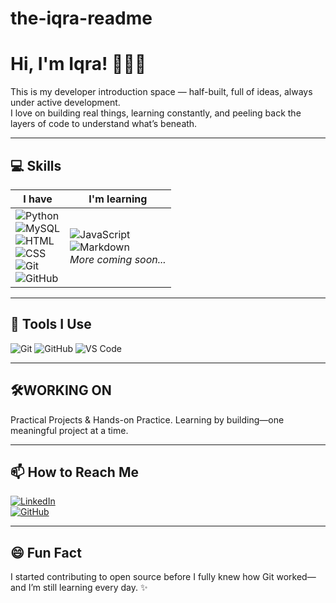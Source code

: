 # the-iqra-readme
# Hi, I'm Iqra! 🙋🏻‍♀️  
This is my developer introduction space — half-built, full of ideas, always under active development.   
I love on building real things, learning constantly, and peeling back the layers of code to understand what’s beneath.

---

## 💻 Skills

| **I have** | **I'm learning** |
|------------|------------------|
| ![Python](https://img.shields.io/badge/Python-3776AB?style=for-the-badge&logo=python&logoColor=white)<br>![MySQL](https://img.shields.io/badge/MySQL-005C84?style=for-the-badge&logo=mysql&logoColor=white)<br>![HTML](https://img.shields.io/badge/HTML-E34F26?style=for-the-badge&logo=html5&logoColor=white)<br>![CSS](https://img.shields.io/badge/CSS-1572B6?style=for-the-badge&logo=css3&logoColor=white)<br>![Git](https://img.shields.io/badge/Git-F05032?style=for-the-badge&logo=git&logoColor=white)<br>![GitHub](https://img.shields.io/badge/GitHub-181717?style=for-the-badge&logo=github&logoColor=white) | ![JavaScript](https://img.shields.io/badge/JavaScript-F7DF1E?style=for-the-badge&logo=javascript&logoColor=black)<br>![Markdown](https://img.shields.io/badge/Markdown-000000?style=for-the-badge&logo=markdown&logoColor=white)<br>_More coming soon..._ |

---

## 🧰 Tools I Use  
![Git](https://img.shields.io/badge/Git-F05032?style=for-the-badge&logo=git&logoColor=white)
![GitHub](https://img.shields.io/badge/GitHub-181717?style=for-the-badge&logo=github&logoColor=white)
![VS Code](https://img.shields.io/badge/VS_Code-007ACC?style=for-the-badge&logo=visual-studio-code&logoColor=white)

---

## 🛠️WORKING ON
Practical Projects & Hands-on Practice.
Learning by building—one meaningful project at a time.

---

## 📫 How to Reach Me  
[![LinkedIn](https://img.shields.io/badge/LinkedIn-blue?style=for-the-badge&logo=linkedin)](https://linkedin.com/in/iqra-khan-9690a1364)  
[![GitHub](https://img.shields.io/badge/GitHub-black?style=for-the-badge&logo=github)](https://github.com/iqra-codes)

---

## 😄 Fun Fact  
I started contributing to open source before I fully knew how Git worked—and I’m still learning every day. ✨
